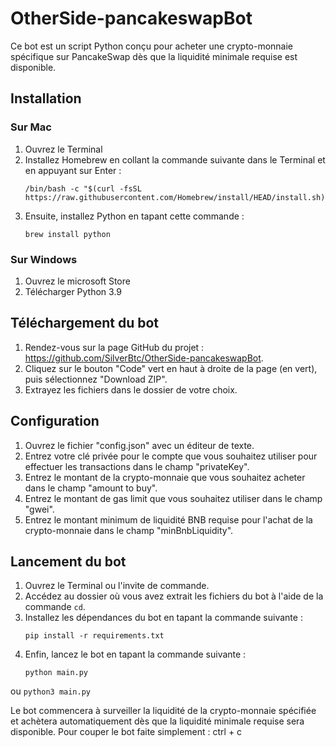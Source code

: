 # OtherSide-pancakeswapBot

Ce bot est un script Python conçu pour acheter une crypto-monnaie spécifique sur PancakeSwap dès que la liquidité minimale requise est disponible. 

## Installation

### Sur Mac
1. Ouvrez le Terminal
2. Installez Homebrew en collant la commande suivante dans le Terminal et en appuyant sur Enter : 
    ```
    /bin/bash -c "$(curl -fsSL https://raw.githubusercontent.com/Homebrew/install/HEAD/install.sh)"
    ```
3. Ensuite, installez Python en tapant cette commande : 
    ```
    brew install python
    ```
### Sur Windows
1. Ouvrez le microsoft Store
2. Télécharger Python 3.9

## Téléchargement du bot

1. Rendez-vous sur la page GitHub du projet : https://github.com/SilverBtc/OtherSide-pancakeswapBot.
2. Cliquez sur le bouton "Code" vert en haut à droite de la page (en vert), puis sélectionnez "Download ZIP".
3. Extrayez les fichiers dans le dossier de votre choix.

## Configuration

1. Ouvrez le fichier "config.json" avec un éditeur de texte.
2. Entrez votre clé privée pour le compte que vous souhaitez utiliser pour effectuer les transactions dans le champ "privateKey".
3. Entrez le montant de la crypto-monnaie que vous souhaitez acheter dans le champ "amount to buy".
4. Entrez le montant de gas limit que vous souhaitez utiliser dans le champ "gwei".
5. Entrez le montant minimum de liquidité BNB requise pour l'achat de la crypto-monnaie dans le champ "minBnbLiquidity".

## Lancement du bot

1. Ouvrez le Terminal ou l'invite de commande.
2. Accédez au dossier où vous avez extrait les fichiers du bot à l'aide de la commande `cd`.
3. Installez les dépendances du bot en tapant la commande suivante : 
    ```
    pip install -r requirements.txt
    ```
4. Enfin, lancez le bot en tapant la commande suivante : 
    ```
    python main.py
    ```
ou 
    ```
    python3 main.py
    ```

Le bot commencera à surveiller la liquidité de la crypto-monnaie spécifiée et achètera automatiquement dès que la liquidité minimale requise sera disponible.
Pour couper le bot faite simplement : ctrl + c
